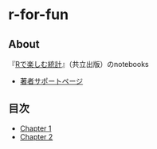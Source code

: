 # r-for-fun
## About
『[Rで楽しむ統計](http://www.kyoritsu-pub.co.jp/bookdetail/9784320112414)』（共立出版）のnotebooks

* [著者サポートページ](https://github.com/okumuralab/RforFun)

## 目次
* [Chapter 1](https://whatalnk.github.io/r-for-fun/Chap01)
* [Chapter 2](https://whatalnk.github.io/r-for-fun/Chap02)
